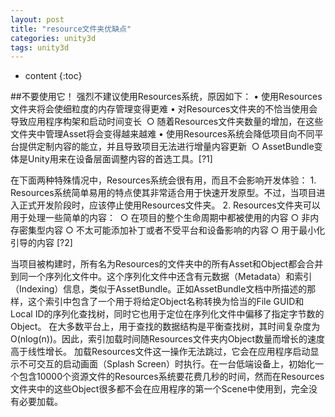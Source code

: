 ```yaml
---
layout: post
title: "resource文件夹优缺点"
categories: unity3d
tags: unity3d
---
```


* content
{:toc}

##不要使用它！
强烈不建议使用Resources系统，原因如下：
	• 使用Resources文件夹将会使细粒度的内存管理变得更难
	• 对Resources文件夹的不恰当使用会导致应用程序构架和启动时间变长 
		○ 随着Resources文件夹数量的增加，在这些文件夹中管理Asset将会变得越来越难
	• 使用Resources系统会降低项目向不同平台提供定制内容的能立，并且导致项目无法进行增量内容更新 
		○ AssetBundle变体是Unity用来在设备层面调整内容的首选工具。[?1]




在下面两种特殊情况中，Resources系统会很有用，而且不会影响开发体验：
	1. Resources系统简单易用的特点使其非常适合用于快速开发原型。不过，当项目进入正式开发阶段时，应该停止使用Resources文件夹。
	2. Resources文件夹可以用于处理一些简单的内容： 
		○ 在项目的整个生命周期中都被使用的内容
		○ 非内存密集型内容
		○ 不太可能添加补丁或者不受平台和设备影响的内容
		○ 用于最小化引导的内容 [?2]


当项目被构建时，所有名为Resources的文件夹中的所有Asset和Object都会合并到同一个序列化文件中。这个序列化文件中还含有元数据（Metadata）和索引（Indexing）信息，类似于AssetBundle。正如AssetBundle文档中所描述的那样，这个索引中包含了一个用于将给定Object名称转换为恰当的File GUID和Local ID的序列化查找树，同时它也用于定位在序列化文件中偏移了指定字节数的Object。
在大多数平台上，用于查找的数据结构是平衡查找树，其时间复杂度为O(nlog(n))。因此，索引加载时间随Resources文件夹内Object数量而增长的速度高于线性增长。
加载Resources文件这一操作无法跳过，它会在应用程序启动显示不可交互的启动画面（Splash Screen）时执行。在一台低端设备上，初始化一个包含10000个资源文件的Resources系统要花费几秒的时间，然而在Resources文件夹中的这些Object很多都不会在应用程序的第一个Scene中使用到，完全没有必要加载。
